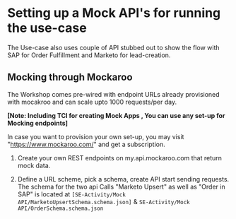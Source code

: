 # Setting up a Mock API's for running the use-case

The Use-case also uses couple of API stubbed out to show the flow with SAP for Order Fulfillment
and Marketo for lead-creation.

## Mocking through Mockaroo
The Workshop comes pre-wired with endpoint URLs already provisioned with mocakroo and can scale upto 1000 requests/per day.

**[Note: Including TCI for creating Mock Apps , You can use any set-up for Mocking endpoints]**

In case you want to provision your own set-up, you may visit "https://www.mockaroo.com/" and get a subscription.

1) Create your own REST endpoints on my.api.mockaroo.com that return mock data.

2) Define a URL scheme, pick a schema, create API start sending requests. The schema for the two api Calls
"Marketo Upsert" as well as "Order in SAP" is located at `[SE-Activity/Mock API/MarketoUpsertSchema.schema.json]`  & `SE-Activity/Mock API/OrderSchema.schema.json`
